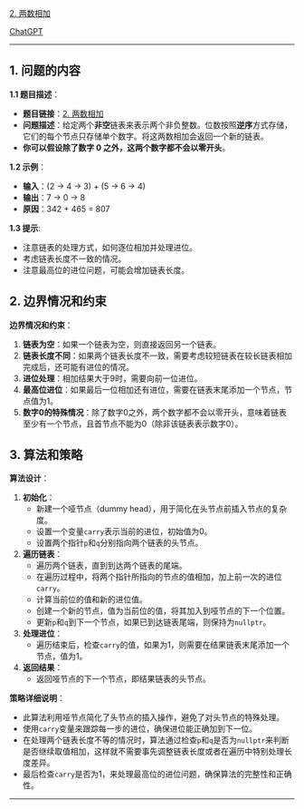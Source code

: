[2. 两数相加](https://leetcode.cn/problems/add-two-numbers)

[ChatGPT](https://chat.openai.com/share/4579ef89-9483-4951-87cb-5411ddbbb056)

---

## 1. 问题的内容
**1.1 题目描述**：
- **题目链接**：[2. 两数相加](https://leetcode.cn/problems/add-two-numbers)
- **问题描述**：给定两个**非空**链表来表示两个非负整数。位数按照**逆序**方式存储，它们的每个节点只存储单个数字。将这两数相加会返回一个新的链表。
- **你可以假设除了数字 0 之外，这两个数字都不会以零开头**。

**1.2 示例**：
- **输入**：(2 -> 4 -> 3) + (5 -> 6 -> 4)
- **输出**：7 -> 0 -> 8
- **原因**：342 + 465 = 807

**1.3 提示**:
- 注意链表的处理方式，如何逐位相加并处理进位。
- 考虑链表长度不一致的情况。
- 注意最高位的进位问题，可能会增加链表长度。

## 2. 边界情况和约束

**边界情况和约束**：
1. **链表为空**：如果一个链表为空，则直接返回另一个链表。
2. **链表长度不同**：如果两个链表长度不一致，需要考虑较短链表在较长链表相加完成后，还可能有进位的情况。
3. **进位处理**：相加结果大于9时，需要向前一位进位。
4. **最高位进位**：如果最后一位相加还有进位，需要在链表末尾添加一个节点，节点值为1。
5. **数字0的特殊情况**：除了数字0之外，两个数字都不会以零开头，意味着链表至少有一个节点，且首节点不能为0（除非该链表表示数字0）。



## 3. 算法和策略
**算法设计**：
1. **初始化**：
   - 新建一个哑节点（dummy head），用于简化在头节点前插入节点的复杂度。
   - 设置一个变量`carry`表示当前的进位，初始值为0。
   - 设置两个指针`p`和`q`分别指向两个链表的头节点。
2. **遍历链表**：
   - 遍历两个链表，直到到达两个链表的尾端。
   - 在遍历过程中，将两个指针所指向的节点的值相加，加上前一次的进位`carry`。
   - 计算当前位的值和新的进位值。
   - 创建一个新的节点，值为当前位的值，将其加入到哑节点的下一个位置。
   - 更新`p`和`q`到下一个节点，如果已到达链表尾端，则保持为`nullptr`。
3. **处理进位**：
   - 遍历结束后，检查`carry`的值，如果为1，则需要在结果链表末尾添加一个节点，值为1。
4. **返回结果**：
   - 返回哑节点的下一个节点，即结果链表的头节点。

**策略详细说明**：
- 此算法利用哑节点简化了头节点的插入操作，避免了对头节点的特殊处理。
- 使用`carry`变量来跟踪每一步的进位，确保进位能正确加到下一位。
- 在处理两个链表长度不等的情况时，算法通过检查`p`和`q`是否为`nullptr`来判断是否继续取值相加，这样就不需要事先调整链表长度或者在遍历中特别处理长度差异。
- 最后检查`carry`是否为1，来处理最高位的进位问题，确保算法的完整性和正确性。

---